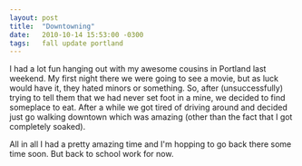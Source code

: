```yaml
---
layout: post
title:  "Downtowning"
date:   2010-10-14 15:53:00 -0300
tags:   fall update portland
---
```


I had a lot fun hanging out with my awesome cousins in Portland last weekend. My first night there we were going to see a movie, but as luck would have it, they hated minors or something. So, after (unsuccessfully) trying to tell them that we had never set foot in a mine, we decided to find someplace to eat. After a while we got tired of driving around and decided just go walking downtown which was amazing (other than the fact that I got completely soaked).

All in all I had a pretty amazing time and I'm hopping to go back there some time soon. But back to school work for now.
